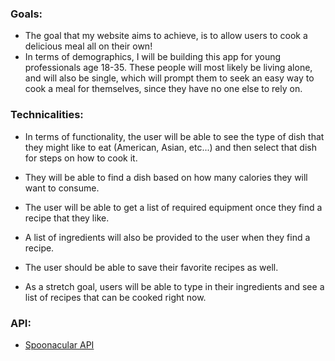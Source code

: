### Goals:

- The goal that my website aims to achieve, is to allow users to cook a delicious meal all on their own! 
- In terms of demographics, I will be building this app for young professionals age 18-35. These people will most likely be living alone, and will also be single, which will prompt them to seek an easy way to cook a meal for themselves, since they have no one else to rely on.

### Technicalities:

- In terms of functionality, the user will be able to see the type of dish that they might like to eat (American, Asian, etc...) and then select that dish for steps on how to cook it.

- They will be able to find a dish based on how many calories they will want to consume.

- The user will be able to get a list of required equipment once they find a recipe that they like.

- A list of ingredients will also be provided to the user when they find a recipe.

- The user should be able to save their favorite recipes as well.

- As a stretch goal, users will be able to type in their ingredients and see a list of recipes that can be cooked right now.

  

### API:

- [Spoonacular API](https://spoonacular.com/food-api)

